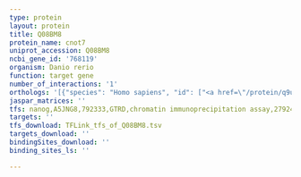 ```yaml
---
type: protein
layout: protein
title: Q08BM8
protein_name: cnot7
uniprot_accession: Q08BM8
ncbi_gene_id: '768119'
organism: Danio rerio
function: target gene
number_of_interactions: '1'
orthologs: '[{"species": "Homo sapiens", "id": ["<a href=\"/protein/q9uiv1\">Q9UIV1</a>"]}, {"species": "Mus musculus", "id": ["<a href=\"/protein/q60809\">Q60809</a>"]}, {"species": "Rattus norvegicus", "id": ["<a href=\"/protein/b3dma5\">B3DMA5</a>"]}, {"species": "Drosophila melanogaster", "id": ["Q8I0I5"]}, {"species": "Caenorhabditis elegans", "id": ["<a href=\"/protein/q17345\">Q17345</a>"]}]'
jaspar_matrices: ''
tfs: nanog,A5JNG8,792333,GTRD,chromatin immunoprecipitation assay,27924024%5Buid%5D,No
targets: ''
tfs_download: TFLink_tfs_of_Q08BM8.tsv
targets_download: ''
bindingSites_download: ''
binding_sites_ls: ''

---
```

